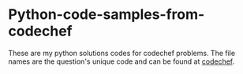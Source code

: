 # Python-code-samples-from-codechef
These are my python solutions codes for codechef problems.
The file names are the question's unique code and can be found at [codechef](www.codechef.com).  
